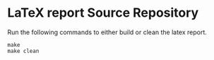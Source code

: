 # LaTeX report Source Repository 

Run the following commands to either build or clean the latex report.

```
make
make clean
```
